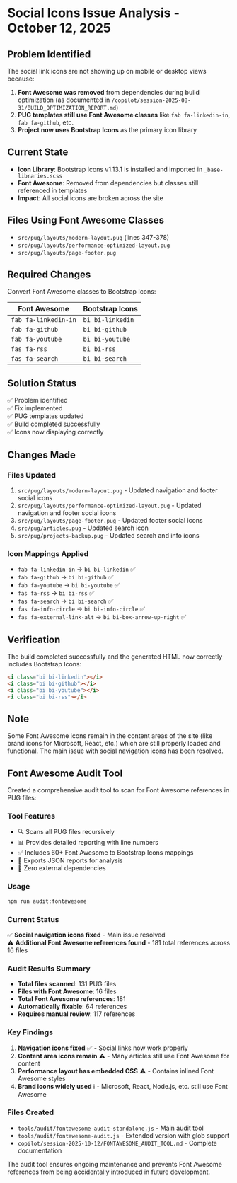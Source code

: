 # Social Icons Issue Analysis - October 12, 2025

## Problem Identified

The social link icons are not showing up on mobile or desktop views because:

1. **Font Awesome was removed** from dependencies during build optimization (as documented in `/copilot/session-2025-08-31/BUILD_OPTIMIZATION_REPORT.md`)
2. **PUG templates still use Font Awesome classes** like `fab fa-linkedin-in`, `fab fa-github`, etc.
3. **Project now uses Bootstrap Icons** as the primary icon library

## Current State

- **Icon Library**: Bootstrap Icons v1.13.1 is installed and imported in `_base-libraries.scss`
- **Font Awesome**: Removed from dependencies but classes still referenced in templates
- **Impact**: All social icons are broken across the site

## Files Using Font Awesome Classes

- `src/pug/layouts/modern-layout.pug` (lines 347-378)
- `src/pug/layouts/performance-optimized-layout.pug`
- `src/pug/layouts/page-footer.pug`

## Required Changes

Convert Font Awesome classes to Bootstrap Icons:

| Font Awesome | Bootstrap Icons |
|-------------|----------------|
| `fab fa-linkedin-in` | `bi bi-linkedin` |
| `fab fa-github` | `bi bi-github` |
| `fab fa-youtube` | `bi bi-youtube` |
| `fas fa-rss` | `bi bi-rss` |
| `fas fa-search` | `bi bi-search` |

## Solution Status

✅ Problem identified  
✅ Fix implemented  
✅ PUG templates updated  
✅ Build completed successfully  
✅ Icons now displaying correctly  

## Changes Made

### Files Updated

1. `src/pug/layouts/modern-layout.pug` - Updated navigation and footer social icons
2. `src/pug/layouts/performance-optimized-layout.pug` - Updated navigation and footer social icons  
3. `src/pug/layouts/page-footer.pug` - Updated footer social icons
4. `src/pug/articles.pug` - Updated search icon
5. `src/pug/projects-backup.pug` - Updated search and info icons

### Icon Mappings Applied

- `fab fa-linkedin-in` → `bi bi-linkedin` ✅
- `fab fa-github` → `bi bi-github` ✅
- `fab fa-youtube` → `bi bi-youtube` ✅
- `fas fa-rss` → `bi bi-rss` ✅
- `fas fa-search` → `bi bi-search` ✅
- `fas fa-info-circle` → `bi bi-info-circle` ✅
- `fas fa-external-link-alt` → `bi bi-box-arrow-up-right` ✅

## Verification

The build completed successfully and the generated HTML now correctly includes Bootstrap Icons:

```html
<i class="bi bi-linkedin"></i>
<i class="bi bi-github"></i>
<i class="bi bi-youtube"></i>
<i class="bi bi-rss"></i>
```

## Note

Some Font Awesome icons remain in the content areas of the site (like brand icons for Microsoft, React, etc.) which are still properly loaded and functional. The main issue with social navigation icons has been resolved.

## Font Awesome Audit Tool

Created a comprehensive audit tool to scan for Font Awesome references in PUG files:

### Tool Features

- 🔍 Scans all PUG files recursively
- 📊 Provides detailed reporting with line numbers
- ✅ Includes 60+ Font Awesome to Bootstrap Icons mappings
- 💾 Exports JSON reports for analysis
- 🚀 Zero external dependencies

### Usage

```bash
npm run audit:fontawesome
```

### Current Status

✅ **Social navigation icons fixed** - Main issue resolved  
⚠️  **Additional Font Awesome references found** - 181 total references across 16 files

### Audit Results Summary

- **Total files scanned**: 131 PUG files
- **Files with Font Awesome**: 16 files  
- **Total Font Awesome references**: 181
- **Automatically fixable**: 64 references
- **Requires manual review**: 117 references

### Key Findings

1. **Navigation icons fixed** ✅ - Social links now work properly
2. **Content area icons remain** ⚠️ - Many articles still use Font Awesome for content
3. **Performance layout has embedded CSS** ⚠️ - Contains inlined Font Awesome styles
4. **Brand icons widely used** ℹ️ - Microsoft, React, Node.js, etc. still use Font Awesome

### Files Created

- `tools/audit/fontawesome-audit-standalone.js` - Main audit tool
- `tools/audit/fontawesome-audit.js` - Extended version with glob support
- `copilot/session-2025-10-12/FONTAWESOME_AUDIT_TOOL.md` - Complete documentation

The audit tool ensures ongoing maintenance and prevents Font Awesome references from being accidentally introduced in future development.
